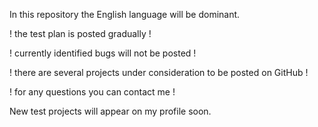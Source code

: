 In this repository the English language will be dominant. 

! the test plan is posted gradually !

! currently identified bugs will not be posted !

! there are several projects under consideration to be posted on GitHub !

! for any questions you can contact me !

New test projects will appear on my profile soon.

 

